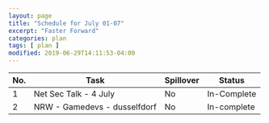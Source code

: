 ```yaml
---
layout: page
title: "Schedule for July 01-07"
excerpt: "Faster Forward"
categories: plan
tags: [ plan ]
modified: 2019-06-29T14:11:53-04:00
---
```


| No. | Task | Spillover | Status |
|-------|--------|---------|---------|
| 1 | Net Sec Talk - 4 July | No | In-Complete |
| 2 | NRW - Gamedevs - dusselfdorf | No| In-complete |
